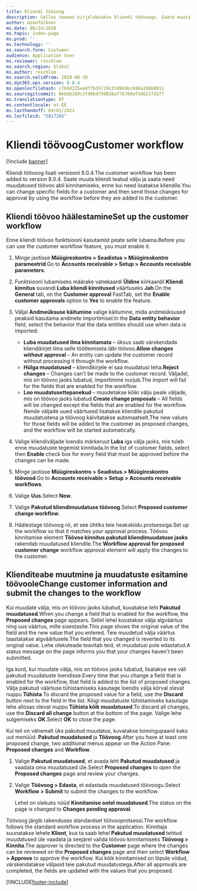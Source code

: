 ```yaml
---
title: Kliendi töövoog
description: Selles teemas kirjeldatakse kliendi töövoogu. Saate muuta kliendi teatud välju ja saata need muudatused töövoo abil kinnitamiseks, enne kui need lisatakse kliendile.
author: mikefalkner
ms.date: 08/24/2018
ms.topic: index-page
ms.prod: ''
ms.technology: ''
ms.search.form: Customer
audience: Application User
ms.reviewer: roschlom
ms.search.region: Global
ms.author: roschlom
ms.search.validFrom: 2018-08-30
ms.dyn365.ops.version: 8.0.4
ms.openlocfilehash: c769d225ee0f7b35719c37d9b9bc690a20060911
ms.sourcegitcommit: 0e8db169c3f90bd750826af76709ef5d621fd377
ms.translationtype: HT
ms.contentlocale: et-EE
ms.lasthandoff: 04/01/2021
ms.locfileid: "5817265"
---
```

# <a name="customer-workflow"></a><span data-ttu-id="b9ec7-104">Kliendi töövoog</span><span class="sxs-lookup"><span data-stu-id="b9ec7-104">Customer workflow</span></span>

[!include [banner](../includes/banner.md)]

<span data-ttu-id="b9ec7-105">Kliendi töövoog lisati versiooni 8.0.4.</span><span class="sxs-lookup"><span data-stu-id="b9ec7-105">The customer workflow has been added to version 8.0.4.</span></span> <span data-ttu-id="b9ec7-106">Saate muuta kliendi teatud välju ja saata need muudatused töövoo abil kinnitamiseks, enne kui need lisatakse kliendile.</span><span class="sxs-lookup"><span data-stu-id="b9ec7-106">You can change specific fields for a customer and then send those changes for approval by using the workflow before they are added to the customer.</span></span>

## <a name="set-up-the-customer-workflow"></a><span data-ttu-id="b9ec7-107">Kliendi töövoo häälestamine</span><span class="sxs-lookup"><span data-stu-id="b9ec7-107">Set up the customer workflow</span></span>

<span data-ttu-id="b9ec7-108">Enne kliendi töövoo funktsiooni kasutamist peate selle lubama.</span><span class="sxs-lookup"><span data-stu-id="b9ec7-108">Before you can use the customer workflow feature, you must enable it.</span></span>

1. <span data-ttu-id="b9ec7-109">Minge jaotisse **Müügireskontro \> Seadistus \> Müügireskontro parameetrid**.</span><span class="sxs-lookup"><span data-stu-id="b9ec7-109">Go to **Accounts receivable \> Setup \> Accounts receivable parameters**.</span></span>
2. <span data-ttu-id="b9ec7-110">Funktsiooni lubamiseks määrake vahekaardi **Üldine** kiirkaardil **Kliendi kinnitus** suvandi **Luba kliendi kinnitused** väärtuseks **Jah**.</span><span class="sxs-lookup"><span data-stu-id="b9ec7-110">On the **General** tab, on the **Customer approval** FastTab, set the **Enable customer approvals** option to **Yes** to enable the feature.</span></span>
3. <span data-ttu-id="b9ec7-111">Väljal **Andmeüksuse käitumine** valige käitumine, mida andmeüksused peaksid kasutama andmete importimisel:</span><span class="sxs-lookup"><span data-stu-id="b9ec7-111">In the **Data entity behavior** field, select the behavior that the data entities should use when data is imported:</span></span>

    - <span data-ttu-id="b9ec7-112">**Luba muudatused ilma kinnitamata** – üksus saab värskendada kliendikirjet ilma selle töötlemiseta läbi töövoo.</span><span class="sxs-lookup"><span data-stu-id="b9ec7-112">**Allow changes without approval** – An entity can update the customer record without processing it through the workflow.</span></span>
    - <span data-ttu-id="b9ec7-113">**Hülga muudatused** – kliendikirjele ei saa muudatusi teha.</span><span class="sxs-lookup"><span data-stu-id="b9ec7-113">**Reject changes** – Changes can't be made to the customer record.</span></span> <span data-ttu-id="b9ec7-114">Väljadel, mis on töövoo jaoks lubatud, importimine nurjub.</span><span class="sxs-lookup"><span data-stu-id="b9ec7-114">The import will fail for the fields that are enabled for the workflow.</span></span>
    - <span data-ttu-id="b9ec7-115">**Loo muudatusettepanekud** – muudetakse kõiki välju peale väljade, mis on töövoo jaoks lubatud.</span><span class="sxs-lookup"><span data-stu-id="b9ec7-115">**Create change proposals** – All fields will be changed except the fields that are enabled for the workflow.</span></span> <span data-ttu-id="b9ec7-116">Nende väljade uued väärtused lisatakse kliendile pakutud muudatustena ja töövoog käivitatakse automaatselt.</span><span class="sxs-lookup"><span data-stu-id="b9ec7-116">The new values for those fields will be added to the customer as proposed changes, and the workflow will be started automatically.</span></span>

4. <span data-ttu-id="b9ec7-117">Valige kliendiväljade loendis märkeruut **Luba** iga välja jaoks, mis tuleb enne muudatuste tegemist kinnitada.</span><span class="sxs-lookup"><span data-stu-id="b9ec7-117">In the list of customer fields, select then **Enable** check box for every field that must be approved before the changes can be made.</span></span>
5. <span data-ttu-id="b9ec7-118">Minge jaotisse **Müügireskontro \> Seadistus \> Müügireskontro töövood**.</span><span class="sxs-lookup"><span data-stu-id="b9ec7-118">Go to **Accounts receivable \> Setup \> Accounts receivable workflows**.</span></span>
6. <span data-ttu-id="b9ec7-119">Valige **Uus**.</span><span class="sxs-lookup"><span data-stu-id="b9ec7-119">Select **New**.</span></span>
7. <span data-ttu-id="b9ec7-120">Valige **Pakutud kliendimuudatuse töövoog**.</span><span class="sxs-lookup"><span data-stu-id="b9ec7-120">Select **Proposed customer change workflow**.</span></span> 
8. <span data-ttu-id="b9ec7-121">Häälestage töövoog nii, et see ühtiks teie heakskiidu protsessiga.</span><span class="sxs-lookup"><span data-stu-id="b9ec7-121">Set up the workflow so that it matches your approval process.</span></span> <span data-ttu-id="b9ec7-122">Töövoo kinnitamise element **Töövoo kinnitus pakutud kliendimuudatuse jaoks** rakendab muudatused kliendile.</span><span class="sxs-lookup"><span data-stu-id="b9ec7-122">The **Workflow approval for proposed customer change** workflow approval element will apply the changes to the customer.</span></span>

## <a name="change-customer-information-and-submit-the-changes-to-the-workflow"></a><span data-ttu-id="b9ec7-123">Klienditeabe muutmine ja muudatuste esitamine töövoole</span><span class="sxs-lookup"><span data-stu-id="b9ec7-123">Change customer information and submit the changes to the workflow</span></span>

<span data-ttu-id="b9ec7-124">Kui muudate välja, mis on töövoo jaoks lubatud, kuvatakse leht **Pakutud muudatused**.</span><span class="sxs-lookup"><span data-stu-id="b9ec7-124">When you change a field that is enabled for the workflow, the **Proposed changes** page appears.</span></span> <span data-ttu-id="b9ec7-125">Sellel lehel kuvatakse välja algväärtus ning uus väärtus, mille sisestasite.</span><span class="sxs-lookup"><span data-stu-id="b9ec7-125">This page shows the original value of the field and the new value that you entered.</span></span> <span data-ttu-id="b9ec7-126">Teie muudetud välja väärtus taastatakse algväärtusele.</span><span class="sxs-lookup"><span data-stu-id="b9ec7-126">The field that you changed is reverted to its original value.</span></span> <span data-ttu-id="b9ec7-127">Lehe olekuteade teavitab teid, et muudatusi pole edastatud.</span><span class="sxs-lookup"><span data-stu-id="b9ec7-127">A status message on the page informs you that your changes haven't been submitted.</span></span>

<span data-ttu-id="b9ec7-128">Iga kord, kui muudate välja, mis on töövoo jaoks lubatud, lisatakse see väli pakutud muudatuste loendisse.</span><span class="sxs-lookup"><span data-stu-id="b9ec7-128">Every time that you change a field that is enabled for the workflow, that field is added to the list of proposed changes.</span></span> <span data-ttu-id="b9ec7-129">Välja pakutud väärtuse tühistamiseks kasutage loendis välja kõrval olevat nuppu **Tühista**.</span><span class="sxs-lookup"><span data-stu-id="b9ec7-129">To discard the proposed value for a field, use the **Discard** button next to the field in the list.</span></span> <span data-ttu-id="b9ec7-130">Kõigi muudatuste tühistamiseks kasutage lehe allosas olevat nuppu **Tühista kõik muudatused**.</span><span class="sxs-lookup"><span data-stu-id="b9ec7-130">To discard all changes, use the **Discard all change** button at the bottom of the page.</span></span> <span data-ttu-id="b9ec7-131">Valige lehe sulgemiseks **OK**.</span><span class="sxs-lookup"><span data-stu-id="b9ec7-131">Select **OK** to close the page.</span></span>

<span data-ttu-id="b9ec7-132">Kui teil on vähemalt üks pakutud muudatus, kuvatakse toimingupaanil kaks uut menüüd: **Pakutud muudatused** ja **Töövoog**.</span><span class="sxs-lookup"><span data-stu-id="b9ec7-132">After you have at least one proposed change, two additional menus appear on the Action Pane: **Proposed changes** and **Workflow**.</span></span>

1. <span data-ttu-id="b9ec7-133">Valige **Pakutud muudatused**, et avada leht **Pakutud muudatused** ja vaadata oma muudatused üle.</span><span class="sxs-lookup"><span data-stu-id="b9ec7-133">Select **Proposed changes** to open the **Proposed changes** page and review your changes.</span></span>
2. <span data-ttu-id="b9ec7-134">Valige **Töövoog \> Edasta**, et edastada muudatused töövoogu.</span><span class="sxs-lookup"><span data-stu-id="b9ec7-134">Select **Workflow \> Submit** to submit the changes to the workflow.</span></span>

    <span data-ttu-id="b9ec7-135">Lehel on olekuks nüüd **Kinnitamise ootel muudatused**.</span><span class="sxs-lookup"><span data-stu-id="b9ec7-135">The status on the page is changed to **Changes pending approval**.</span></span>

<span data-ttu-id="b9ec7-136">Töövoog järgib rakenduses standardset töövooprotsessi.</span><span class="sxs-lookup"><span data-stu-id="b9ec7-136">The workflow follows the standard workflow process in the application.</span></span> <span data-ttu-id="b9ec7-137">Kinnitaja suunatakse lehele **Klient**, kus ta saab lehel **Pakutud muudatused** tehtud muudatused üle vaadata ja seejärel valida töövoo kinnitamiseks **Töövoog \> Kinnita**.</span><span class="sxs-lookup"><span data-stu-id="b9ec7-137">The approver is directed to the **Customer** page where the changes can be reviewed on the **Proposed changes** page and then select **Workflow \> Approve** to approve the workflow.</span></span> <span data-ttu-id="b9ec7-138">Kui kõik kinnitamised on lõpule viidud, värskendatakse väljasid teie pakutud muudatustega.</span><span class="sxs-lookup"><span data-stu-id="b9ec7-138">After all approvals are completed, the fields are updated with the values that you proposed.</span></span>


[!INCLUDE[footer-include](../../includes/footer-banner.md)]